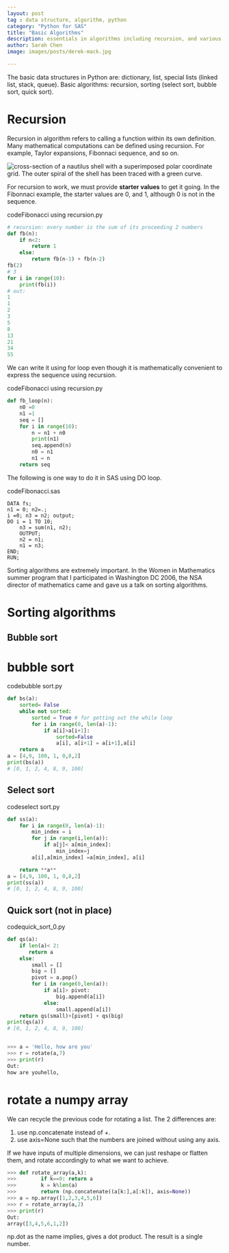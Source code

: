 ```yaml
---
layout: post
tag : data structure, algorithm, python
category: "Python for SAS"
title: "Basic Algorithms"
description: essentials in algorithms including recursion, and various sorting, such as bubble sort, quick sort, select sort,and search
author: Sarah Chen
image: images/posts/derek-mack.jpg

---
```

The basic data structures in Python are: dictionary, list, special lists (linked list, stack, queue). 
Basic algorithms: recursion, sorting (select sort, bubble sort, quick sort).

# Recursion
Recursion in algorithm refers to calling a function within its own definition. Many mathematical computations can be defined using recursion.  For example, Taylor expansions, Fibonnaci sequence, and so on. 

![cross-section of a nautilus shell](https://www.maa.org/sites/default/files/images/cms_upload/spiral04457.gif) with a superimposed polar coordinate grid. The outer spiral of the shell has been traced with a green curve.

For recursion to work, we must provide **starter values** to get it going.  In the Fibonnaci example, the starter values are 0, and 1, although 0 is not in the sequence. 

<div class="code-head"><span>code</span>Fibonacci using recursion.py</div>

```py
# recursion: every number is the sum of its proceeding 2 numbers
def fb(n):
    if n<2:
        return 1
    else:
        return fb(n-1) + fb(n-2)
fb(2)
# 3
for i in range(10):
    print(fb(i))
# out: 
1
1
2
3
5
8
13
21
34
55
```

We can write it using for loop even though it is mathematically convenient to express the sequence using recursion.
<div class="code-head"><span>code</span>Fibonacci using recursion.py</div>

```py
def fb_loop(n):
    n0 =0
    n1 =1
    seq = []
    for i in range(10):
        n = n1 + n0
        print(n1)
        seq.append(n)
        n0 = n1
        n1 = n
    return seq
```
The following is one way to do it in SAS using <span class="coding">DO</span> loop. 

<div class="code-head"><span>code</span>Fibonacci.sas</div>

```sas
DATA fs;
n1 = 0; n2=.;  
i =0; n3 = n2; output;
DO i = 1 TO 10;
    n3 = sum(n1, n2);
    OUTPUT;
    n2 = n1;
    n1 = n3;
END;
RUN;
```

Sorting algorithms are extremely important.  In the Women in Mathematics summer program that I participated in Washington DC 2006, the NSA director of mathematics came and gave us a talk on sorting algorithms.  

# Sorting algorithms

## Bubble sort

# bubble sort

<div class="code-head"><span>code</span>bubble sort.py</div>

```python
def bs(a):
    sorted= False
    while not sorted:
        sorted = True # for getting out the while loop
        for i in range(0, len(a)-1):
            if a[i]>a[i+1]:
                sorted=False
                a[i], a[i+1] = a[i+1],a[i]
    return a
a = [4,9, 100, 1, 0,8,2]
print(bs(a))
# [0, 1, 2, 4, 8, 9, 100]
```


## Select sort


<div class="code-head"><span>code</span>select sort.py</div>

```python
def ss(a):
    for i in range(0, len(a)-1):
        min_index = i
        for j in range(i,len(a)):
            if a[j]< a[min_index]:
                min_index=j
        a[i],a[min_index] =a[min_index], a[i]

    return **a**
a = [4,9, 100, 1, 0,8,2]
print(ss(a))
# [0, 1, 2, 4, 8, 9, 100]
```
## Quick sort (not in place)
<div class="code-head"><span>code</span>quick_sort_0.py</div>

```python
def qs(a):
    if len(a)< 2:
       return a
    else:
        small = []
        big = []
        pivot = a.pop()
        for i in range(0,len(a)):
            if a[i]> pivot:
                big.append(a[i])
            else:
                small.append(a[i])
    return qs(small)+[pivot] + qs(big)
print(qs(a))
# [0, 1, 2, 4, 8, 9, 100]
```


```python

>>> a = 'Hello, how are you'
>>> r = rotate(a,7)
>>> print(r)
Out:
how are youhello,
```

# rotate a numpy array

We can recycle the previous code for rotating a list.  The 2 differences are:
1. use <span class="coding">np.concatenate</span> instead of <span class="coding">+</span>.
2. use <span class="coding">axis=None</span> such that the numbers are joined without using any axis. 

If we have inputs of multiple dimensions, we can just reshape or flatten them, and rotate accordingly to what we want to achieve. 

```python
>>> def rotate_array(a,k):
>>>        if k==0: return a
>>>        k = k%len(a)
>>>        return (np.concatenate((a[k:],a[:k]), axis=None))
>>> a = np.array([1,2,3,4,5,6])
>>> r = rotate_array(a,2)
>>> print(r)
Out:
array([3,4,5,6,1,2])

```

<span class="coding">np.dot</span> as the name implies, gives a dot product.  The result is a single number. 
